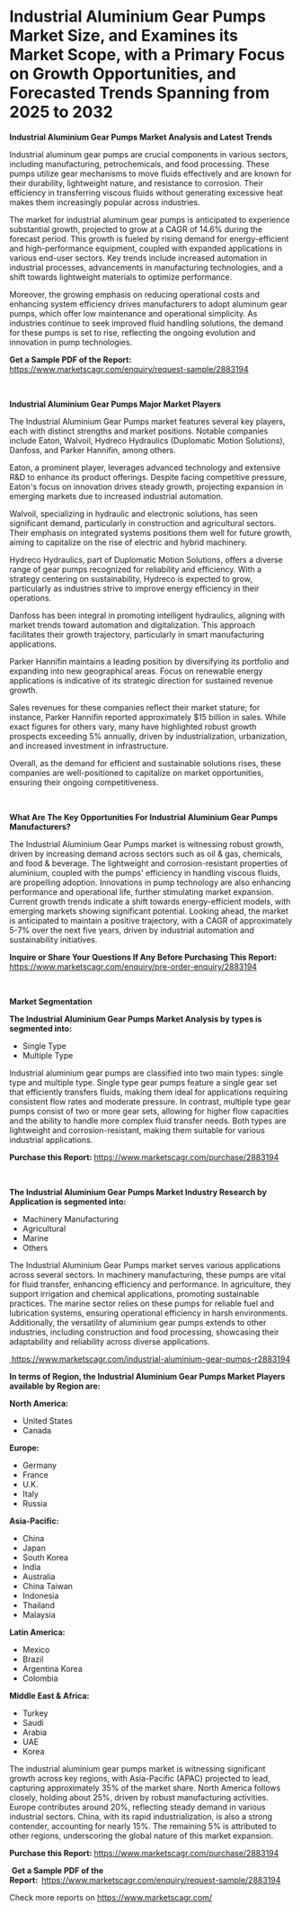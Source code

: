 <p><h1>Industrial Aluminium Gear Pumps Market Size, and Examines its Market Scope, with a Primary Focus on Growth Opportunities, and Forecasted Trends Spanning from 2025 to 2032</h1></p><p><strong>Industrial Aluminium Gear Pumps Market Analysis and Latest Trends</strong></p>
<p><p>Industrial aluminum gear pumps are crucial components in various sectors, including manufacturing, petrochemicals, and food processing. These pumps utilize gear mechanisms to move fluids effectively and are known for their durability, lightweight nature, and resistance to corrosion. Their efficiency in transferring viscous fluids without generating excessive heat makes them increasingly popular across industries.</p><p>The market for industrial aluminum gear pumps is anticipated to experience substantial growth, projected to grow at a CAGR of 14.6% during the forecast period. This growth is fueled by rising demand for energy-efficient and high-performance equipment, coupled with expanded applications in various end-user sectors. Key trends include increased automation in industrial processes, advancements in manufacturing technologies, and a shift towards lightweight materials to optimize performance. </p><p>Moreover, the growing emphasis on reducing operational costs and enhancing system efficiency drives manufacturers to adopt aluminum gear pumps, which offer low maintenance and operational simplicity. As industries continue to seek improved fluid handling solutions, the demand for these pumps is set to rise, reflecting the ongoing evolution and innovation in pump technologies.</p></p>
<p><strong>Get a Sample PDF of the Report:&nbsp;</strong> <a href="https://www.marketscagr.com/enquiry/request-sample/2883194?utm_campaign=3271&utm_medium=2&utm_source=Github&utm_content=ia&utm_term=13032025&utm_id=industrial-aluminium-gear-pumps">https://www.marketscagr.com/enquiry/request-sample/2883194</a></p>
<p>&nbsp;</p>
<p><strong>Industrial Aluminium Gear Pumps Major Market Players</strong></p>
<p><p>The Industrial Aluminium Gear Pumps market features several key players, each with distinct strengths and market positions. Notable companies include Eaton, Walvoil, Hydreco Hydraulics (Duplomatic Motion Solutions), Danfoss, and Parker Hannifin, among others.</p><p>Eaton, a prominent player, leverages advanced technology and extensive R&D to enhance its product offerings. Despite facing competitive pressure, Eaton's focus on innovation drives steady growth, projecting expansion in emerging markets due to increased industrial automation.</p><p>Walvoil, specializing in hydraulic and electronic solutions, has seen significant demand, particularly in construction and agricultural sectors. Their emphasis on integrated systems positions them well for future growth, aiming to capitalize on the rise of electric and hybrid machinery.</p><p>Hydreco Hydraulics, part of Duplomatic Motion Solutions, offers a diverse range of gear pumps recognized for reliability and efficiency. With a strategy centering on sustainability, Hydreco is expected to grow, particularly as industries strive to improve energy efficiency in their operations.</p><p>Danfoss has been integral in promoting intelligent hydraulics, aligning with market trends toward automation and digitalization. This approach facilitates their growth trajectory, particularly in smart manufacturing applications.</p><p>Parker Hannifin maintains a leading position by diversifying its portfolio and expanding into new geographical areas. Focus on renewable energy applications is indicative of its strategic direction for sustained revenue growth.</p><p>Sales revenues for these companies reflect their market stature; for instance, Parker Hannifin reported approximately $15 billion in sales. While exact figures for others vary, many have highlighted robust growth prospects exceeding 5% annually, driven by industrialization, urbanization, and increased investment in infrastructure. </p><p>Overall, as the demand for efficient and sustainable solutions rises, these companies are well-positioned to capitalize on market opportunities, ensuring their ongoing competitiveness.</p></p>
<p>&nbsp;</p>
<p><strong>What Are The Key Opportunities For Industrial Aluminium Gear Pumps Manufacturers?</strong></p>
<p><p>The Industrial Aluminium Gear Pumps market is witnessing robust growth, driven by increasing demand across sectors such as oil & gas, chemicals, and food & beverage. The lightweight and corrosion-resistant properties of aluminium, coupled with the pumps' efficiency in handling viscous fluids, are propelling adoption. Innovations in pump technology are also enhancing performance and operational life, further stimulating market expansion. Current growth trends indicate a shift towards energy-efficient models, with emerging markets showing significant potential. Looking ahead, the market is anticipated to maintain a positive trajectory, with a CAGR of approximately 5-7% over the next five years, driven by industrial automation and sustainability initiatives.</p></p>
<p><strong>Inquire or Share Your Questions If Any Before Purchasing This Report:</strong> <a href="https://www.marketscagr.com/enquiry/pre-order-enquiry/2883194?utm_campaign=3271&utm_medium=2&utm_source=Github&utm_content=ia&utm_term=13032025&utm_id=industrial-aluminium-gear-pumps">https://www.marketscagr.com/enquiry/pre-order-enquiry/2883194</a></p>
<p>&nbsp;</p>
<p><strong>Market Segmentation</strong></p>
<p><strong>The Industrial Aluminium Gear Pumps Market Analysis by types is segmented into:</strong></p>
<p><ul><li>Single Type</li><li>Multiple Type</li></ul></p>
<p><p>Industrial aluminium gear pumps are classified into two main types: single type and multiple type. Single type gear pumps feature a single gear set that efficiently transfers fluids, making them ideal for applications requiring consistent flow rates and moderate pressure. In contrast, multiple type gear pumps consist of two or more gear sets, allowing for higher flow capacities and the ability to handle more complex fluid transfer needs. Both types are lightweight and corrosion-resistant, making them suitable for various industrial applications.</p></p>
<p><strong>Purchase this Report:&nbsp;</strong><a href="https://www.marketscagr.com/purchase/2883194?utm_campaign=3271&utm_medium=2&utm_source=Github&utm_content=ia&utm_term=13032025&utm_id=industrial-aluminium-gear-pumps">https://www.marketscagr.com/purchase/2883194</a></p>
<p>&nbsp;</p>
<p><strong>The Industrial Aluminium Gear Pumps Market Industry Research by Application is segmented into:</strong></p>
<p><ul><li>Machinery Manufacturing</li><li>Agricultural</li><li>Marine</li><li>Others</li></ul></p>
<p><p>The Industrial Aluminium Gear Pumps market serves various applications across several sectors. In machinery manufacturing, these pumps are vital for fluid transfer, enhancing efficiency and performance. In agriculture, they support irrigation and chemical applications, promoting sustainable practices. The marine sector relies on these pumps for reliable fuel and lubrication systems, ensuring operational efficiency in harsh environments. Additionally, the versatility of aluminium gear pumps extends to other industries, including construction and food processing, showcasing their adaptability and reliability across diverse applications.</p></p>
<p><a href="https://www.marketscagr.com/industrial-aluminium-gear-pumps-r2883194?utm_campaign=3271&utm_medium=2&utm_source=Github&utm_content=ia&utm_term=13032025&utm_id=industrial-aluminium-gear-pumps">&nbsp;https://www.marketscagr.com/industrial-aluminium-gear-pumps-r2883194</a></p>
<p><strong>In terms of Region, the Industrial Aluminium Gear Pumps Market Players available by Region are:</strong></p>
<p>
    <p> <strong> North America: </strong>
        <ul>
            <li>United States</li>
            <li>Canada</li>
        </ul>
        </p> 
    <p> <strong> Europe: </strong>
        <ul>
            <li>Germany</li>
            <li>France</li>
            <li>U.K.</li>
            <li>Italy</li>
            <li>Russia</li>
        </ul>
        </p> 
    <p> <strong> Asia-Pacific: </strong>
        <ul>
            <li>China</li>
            <li>Japan</li>
            <li>South Korea</li>
            <li>India</li>
            <li>Australia</li>
            <li>China Taiwan</li>
            <li>Indonesia</li>
            <li>Thailand</li>
            <li>Malaysia</li>
        </ul>
        </p> 
    <p> <strong> Latin America: </strong>
        <ul>
            <li>Mexico</li>
            <li>Brazil</li>
            <li>Argentina Korea</li>
            <li>Colombia</li>
        </ul>
        </p> 
    <p> <strong> Middle East & Africa: </strong>
        <ul>
            <li>Turkey</li>
            <li>Saudi</li>
            <li>Arabia</li>
            <li>UAE</li>
            <li>Korea</li>
        </ul>
    </p>
    </p>
<p><p>The industrial aluminium gear pumps market is witnessing significant growth across key regions, with Asia-Pacific (APAC) projected to lead, capturing approximately 35% of the market share. North America follows closely, holding about 25%, driven by robust manufacturing activities. Europe contributes around 20%, reflecting steady demand in various industrial sectors. China, with its rapid industrialization, is also a strong contender, accounting for nearly 15%. The remaining 5% is attributed to other regions, underscoring the global nature of this market expansion.</p></p>
<p><strong>Purchase this Report: </strong><a href="https://www.marketscagr.com/purchase/2883194?utm_campaign=3271&utm_medium=2&utm_source=Github&utm_content=ia&utm_term=13032025&utm_id=industrial-aluminium-gear-pumps">https://www.marketscagr.com/purchase/2883194</a></p>
<p>&nbsp;<strong>Get a Sample PDF of the Report:&nbsp;&nbsp;</strong><a href="https://www.marketscagr.com/enquiry/request-sample/2883194?utm_campaign=3271&utm_medium=2&utm_source=Github&utm_content=ia&utm_term=13032025&utm_id=industrial-aluminium-gear-pumps">https://www.marketscagr.com/enquiry/request-sample/2883194</a></p>
<p><strong></strong></p>
<p>Check more reports on <a href="https://www.marketscagr.com/?utm_campaign=3271&utm_medium=2&utm_source=Github&utm_content=ia&utm_term=13032025&utm_id=industrial-aluminium-gear-pumps">https://www.marketscagr.com/</a></p>